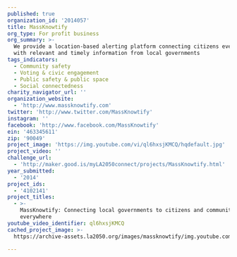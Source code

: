 ```yaml
---
published: true
organization_id: '2014057'
title: MassKnowtify
org_type: For profit business
org_summary: >-
  We provide a location-based alerting platform connecting citizens everywhere
  with relevant and timely information from local governments
tags_indicators:
  - Community safety
  - Voting & civic engagement
  - Public safety & public space
  - Social connectedness
charity_navigator_url: ''
organization_website:
  - 'http://www.massknowtify.com'
twitter: 'http://www.twitter.com/MassKnowtify'
instagram: ''
facebook: 'http://www.facebook.com/MassKnowtify'
ein: '463345611'
zip: '90049'
project_image: 'https://img.youtube.com/vi/ql6hxsjKMCQ/hqdefault.jpg'
project_video: ''
challenge_url:
  - 'http://maker.good.is/myLA2050connect/projects/MassKnowtify.html'
year_submitted:
  - '2014'
project_ids:
  - '4102141'
project_titles:
  - >-
    MassKnowtify: Connecting local governments to citizens and communities
    everywhere
youtube_video_identifier: ql6hxsjKMCQ
cached_project_image: >-
  https://archive-assets.la2050.org/images/massknowtify/img.youtube.com/vi/ql6hxsjKMCQ/hqdefault.jpg

---
```

